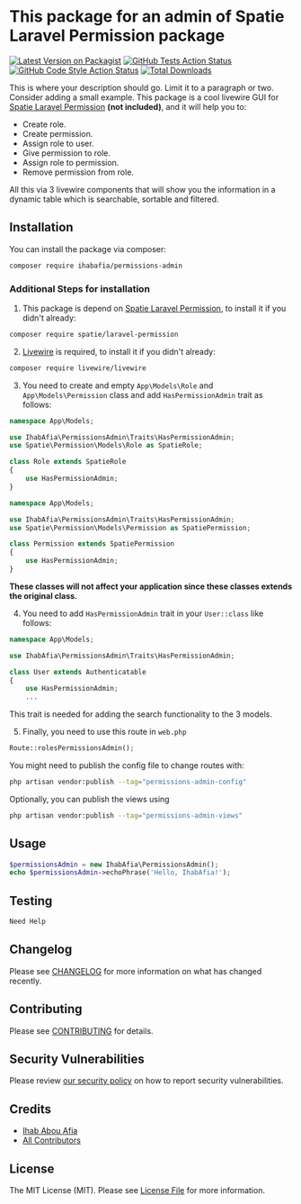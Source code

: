 # This package for an admin of Spatie Laravel Permission package

[![Latest Version on Packagist](https://img.shields.io/packagist/v/ihabafia/permissions-admin.svg?style=flat-square)](https://packagist.org/packages/ihabafia/permissions-admin)
[![GitHub Tests Action Status](https://img.shields.io/github/actions/workflow/status/ihabafia/permissions-admin/run-tests.yml?branch=main&label=tests&style=flat-square)](https://github.com/ihabafia/permissions-admin/actions?query=workflow%3Arun-tests+branch%3Amain)
[![GitHub Code Style Action Status](https://img.shields.io/github/actions/workflow/status/ihabafia/permissions-admin/fix-php-code-style-issues.yml?branch=main&label=code%20style&style=flat-square)](https://github.com/ihabafia/permissions-admin/actions?query=workflow%3A"Fix+PHP+code+style+issues"+branch%3Amain)
[![Total Downloads](https://img.shields.io/packagist/dt/ihabafia/permissions-admin.svg?style=flat-square)](https://packagist.org/packages/ihabafia/permissions-admin)

This is where your description should go. Limit it to a paragraph or two. Consider adding a small example.
This package is a cool livewire GUI for [Spatie Laravel Permission](https://github.com/spatie/laravel-permission) **(not included)**, and it will help you to:
- Create role.
- Create permission.
- Assign role to user.
- Give permission to role.
- Assign role to permission.
- Remove permission from role.

All this via 3 livewire components that will show you the information in a dynamic table which is searchable, sortable and filtered.

## Installation

You can install the package via composer:

```bash
composer require ihabafia/permissions-admin
```

### Additional Steps for installation
1. This package is depend on [Spatie Laravel Permission](https://github.com/spatie/laravel-permission), to install it if you didn't already:
```bash
composer require spatie/laravel-permission
```
2. [Livewire](https://github.com/livewire/livewire) is required, to install it if you didn't already:
```bash
composer require livewire/livewire 
```
3. You need to create and empty ```App\Models\Role``` and ```App\Models\Permission``` class and add ```HasPermissionAdmin``` trait as follows:
```php
namespace App\Models;

use IhabAfia\PermissionsAdmin\Traits\HasPermissionAdmin;
use Spatie\Permission\Models\Role as SpatieRole;

class Role extends SpatieRole
{
    use HasPermissionAdmin;
}

````
```php
namespace App\Models;

use IhabAfia\PermissionsAdmin\Traits\HasPermissionAdmin;
use Spatie\Permission\Models\Permission as SpatiePermission;

class Permission extends SpatiePermission
{
    use HasPermissionAdmin;
}
````
**These classes will not affect your application since these classes extends the original class.**

4. You need to add ```HasPermissionAdmin``` trait in your ```User::class``` like follows:
```php
namespace App\Models;

use IhabAfia\PermissionsAdmin\Traits\HasPermissionAdmin;

class User extends Authenticatable
{
    use HasPermissionAdmin;
    ...
````
This trait is needed for adding the search functionality to the 3 models.

5. Finally, you need to use this route in ```web.php```
```php
Route::rolesPermissionsAdmin();
```

You might need to publish the config file to change routes with:

```bash
php artisan vendor:publish --tag="permissions-admin-config"
```

Optionally, you can publish the views using

```bash
php artisan vendor:publish --tag="permissions-admin-views"
```

## Usage

```php
$permissionsAdmin = new IhabAfia\PermissionsAdmin();
echo $permissionsAdmin->echoPhrase('Hello, IhabAfia!');
```

## Testing

```bash
Need Help
```

## Changelog

Please see [CHANGELOG](CHANGELOG.md) for more information on what has changed recently.

## Contributing

Please see [CONTRIBUTING](CONTRIBUTING.md) for details.

## Security Vulnerabilities

Please review [our security policy](../../security/policy) on how to report security vulnerabilities.

## Credits

- [Ihab Abou Afia](https://github.com/Ihabafia)
- [All Contributors](../../contributors)

## License

The MIT License (MIT). Please see [License File](LICENSE.md) for more information.
